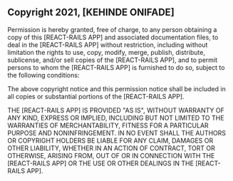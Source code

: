 ## Copyright 2021, [KEHINDE ONIFADE]


Permission is hereby granted, free of charge, to any person obtaining a copy of this [REACT-RAILS APP] and associated documentation files, to deal in the [REACT-RAILS APP] without restriction, including without limitation the rights to use, copy, modify, merge, publish, distribute, sublicense, and/or sell copies of the [REACT-RAILS APP], and to permit persons to whom the [REACT-RAILS APP] is furnished to do so, subject to the following conditions:

The above copyright notice and this permission notice shall be included in all copies or substantial portions of the [REACT-RAILS APP].

THE [REACT-RAILS APP] IS PROVIDED "AS IS", WITHOUT WARRANTY OF ANY KIND, EXPRESS OR IMPLIED, INCLUDING BUT NOT LIMITED TO THE WARRANTIES OF MERCHANTABILITY, FITNESS FOR A PARTICULAR PURPOSE AND NONINFRINGEMENT. IN NO EVENT SHALL THE AUTHORS OR COPYRIGHT HOLDERS BE LIABLE FOR ANY CLAIM, DAMAGES OR OTHER LIABILITY, WHETHER IN AN ACTION OF CONTRACT, TORT OR OTHERWISE, ARISING FROM, OUT OF OR IN CONNECTION WITH THE [REACT-RAILS APP] OR THE USE OR OTHER DEALINGS IN THE [REACT-RAILS APP].
